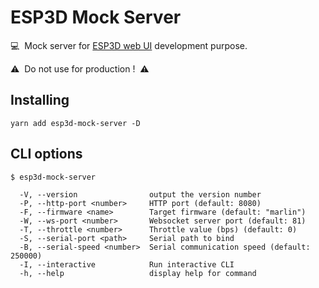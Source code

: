 # ESP3D Mock Server

:computer:  Mock server for [ESP3D web UI](https://github.com/luc-github/ESP3D-WEBUI) development purpose.

:warning:  Do not use for production !  :warning:

## Installing

```
yarn add esp3d-mock-server -D
```

## CLI options

```
$ esp3d-mock-server

  -V, --version                output the version number
  -P, --http-port <number>     HTTP port (default: 8080)
  -F, --firmware <name>        Target firmware (default: "marlin")
  -W, --ws-port <number>       Websocket server port (default: 81)
  -T, --throttle <number>      Throttle value (bps) (default: 0)
  -S, --serial-port <path>     Serial path to bind
  -B, --serial-speed <number>  Serial communication speed (default: 250000)
  -I, --interactive            Run interactive CLI
  -h, --help                   display help for command
```
